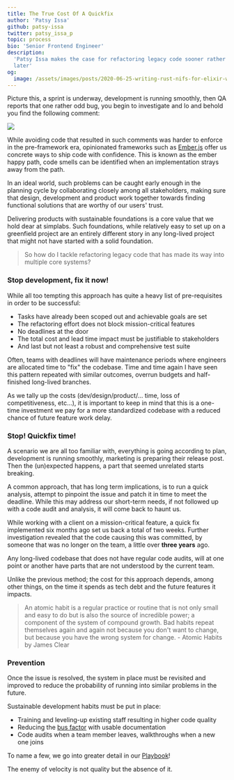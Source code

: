 ```yaml
---
title: The True Cost Of A Quickfix
author: 'Patsy Issa'
github: patsy-issa
twitter: patsy_issa_p
topic: process
bio: 'Senior Frontend Engineer'
description:
  'Patsy Issa makes the case for refactoring legacy code sooner rather than
  later'
og:
  image: /assets/images/posts/2020-06-25-writing-rust-nifs-for-elixir-with-rustler/og-image.png
---
```


Picture this, a sprint is underway, development is running smoothly, then QA
reports that one rather odd bug, you begin to investigate and lo and behold you
find the following comment:

![](/assets/images/posts/2020-07-31-the-true-cost-of-a-quickfix/no-one-knows.jpg)

<!--break-->

While avoiding code that resulted in such comments was harder to enforce in the
pre-framework era, opinionated frameworks such as
[Ember.js](https://emberjs.com/) offer us concrete ways to ship code with
confidence. This is known as the ember happy path, code smells can be identified
when an implementation strays away from the path.

In an ideal world, such problems can be caught early enough in the planning
cycle by collaborating closely among all stakeholders, making sure that design,
development and product work together towards finding functional solutions that
are worthy of our users' trust.

Delivering products with sustainable foundations is a core value that we hold
dear at simplabs. Such foundations, while relatively easy to set up on a
greenfield project are an entirely different story in any long-lived project that
might not have started with a solid foundation.

> So how do I tackle refactoring legacy code that has made its way into multiple
> core systems?

### Stop development, fix it now!

While all too tempting this approach has quite a heavy list of pre-requisites in
order to be successful:

- Tasks have already been scoped out and achievable goals are set
- The refactoring effort does not block mission-critical features
- No deadlines at the door
- The total cost and lead time impact must be justifiable to stakeholders
- And last but not least a robust and comprehensive test suite

Often, teams with deadlines will have maintenance periods where engineers are
allocated time to "fix" the codebase. Time and time again I have seen this
pattern repeated with similar outcomes, overrun budgets and half-finished
long-lived branches.

As we tally up the costs (dev/design/product/... time, loss of competitiveness,
etc...), it is important to keep in mind that this is a one-time investment we
pay for a more standardized codebase with a reduced chance of future feature
work delay.

### Stop! Quickfix time!

A scenario we are all too familiar with, everything is going according to plan,
development is running smoothly, marketing is preparing their release post. Then
the (un)expected happens, a part that seemed unrelated starts breaking.

A common approach, that has long term implications, is to run a quick analysis,
attempt to pinpoint the issue and patch it in time to meet the deadline. While
this may address our short-term needs, if not followed up with a code audit and
analysis, it will come back to haunt us.

While working with a client on a mission-critical feature, a quick fix
implemented six months ago set us back a total of two weeks. Further
investigation revealed that the code causing this was committed, by someone that
was no longer on the team, a little over **three years** ago.

Any long-lived codebase that does not have regular code audits, will at one
point or another have parts that are not understood by the current team.

Unlike the previous method; the cost for this approach depends, among other
things, on the time it spends as tech debt and the future features it impacts.

> An atomic habit is a regular practice or routine that is not only small and
> easy to do but is also the source of incredible power; a component of the
> system of compound growth. Bad habits repeat themselves again and again not
> because you don't want to change, but because you have the wrong system for
> change. - Atomic Habits by James Clear

### Prevention

Once the issue is resolved, the system in place must be revisited and improved
to reduce the probability of running into similar problems in the future.

Sustainable development habits must be put in place:

- Training and leveling-up existing staff resulting in higher code quality
- Reducing the
  [bus factor](https://en.wikipedia.org/wiki/Bus_factor#:~:text=The%20bus%20factor%20is%20a,truck%20number%2C%20or%20lorry%20factor.)
  with usable documentation
- Code audits when a team member leaves, walkthroughs when a new one joins

To name a few, we go into greater detail in our
[Playbook](https://simplabs.com/playbook/)!

The enemy of velocity is not quality but the absence of it.
